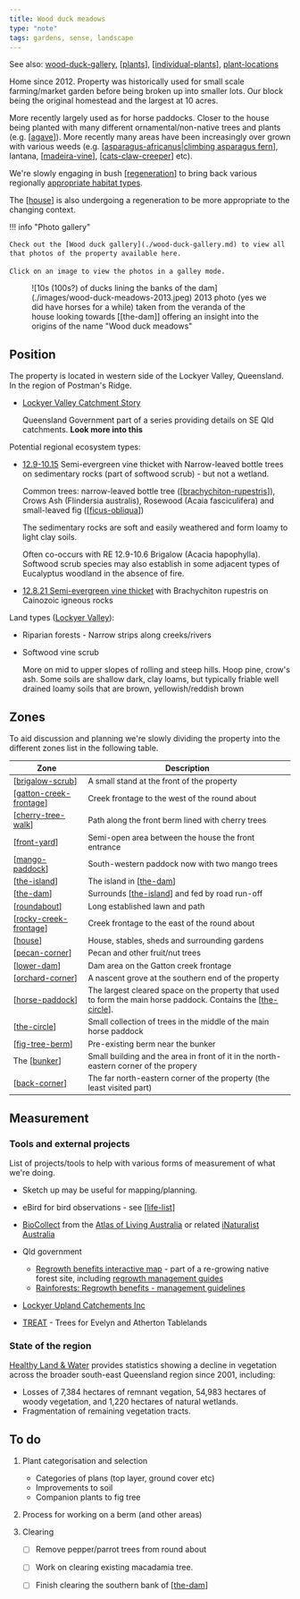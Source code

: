 ```yaml
---
title: Wood duck meadows
type: "note"
tags: gardens, sense, landscape
---
```


See also: [wood-duck-gallery](./wood-duck-gallery.md), [[plants]], [[individual-plants]], [plant-locations](./individual-plants/plant-location.html)

Home since 2012. Property was historically used for small scale farming/market garden before being broken up into smaller lots. Our block being the original homestead and the largest at 10 acres. 

More recently largely used as for horse paddocks. Closer to the house being planted with many different ornamental/non-native trees and plants (e.g. [[agave]]). More recently many areas have been increasingly over grown with various weeds (e.g. [[asparagus-africanus|climbing asparagus fern]], lantana, [[madeira-vine]], [[cats-claw-creeper]] etc).

We're slowly engaging in bush [[regeneration]] to bring back various regionally [appropriate habitat types](https://www.qld.gov.au/environment/plants-animals/habitats/habitat). 

The [[house]] is also undergoing a regeneration to be more appropriate to the changing context.

!!! info "Photo gallery"

    Check out the [Wood duck gallery](./wood-duck-gallery.md) to view all that photos of the property available here.

    Click on an image to view the photos in a galley mode.

<figure markdown>
![10s (100s?) of ducks lining the banks of the dam](./images/wood-duck-meadows-2013.jpeg)
<caption>2013 photo (yes we did have horses for a while) taken from the veranda of the house looking towards [[the-dam]] offering an insight into the origins of the name "Wood duck meadows"</caption>
</figure>

## Position

The property is located in western side of the Lockyer Valley, Queensland. In the region of Postman's Ridge.

- [Lockyer Valley Catchment Story](https://qgsp.maps.arcgis.com/apps/MapJournal/index.html?appid=e64a7303aff74f2e83454e6baf35651a)

    Queensland Government part of a series providing details on SE Qld catchments. **Look more into this**

Potential regional ecosystem types:

- [12.9-10.15](https://apps.des.qld.gov.au/regional-ecosystems/details/?re=12.9-10.15) Semi-evergreen vine thicket with Narrow-leaved bottle trees on sedimentary rocks (part of softwood scrub) - but not a wetland.

    Common trees: narrow-leaved bottle tree ([[brachychiton-rupestris]]), Crows Ash (Flindersia australis), Rosewood (Acaia fasciculifera) and small-leaved fig ([[ficus-obliqua]])

    The sedimentary rocks are soft and easily weathered and form loamy to light clay soils.

    Often co-occurs with RE 12.9-10.6 Brigalow (Acacia hapophylla). Softwood scrub species may also establish in some adjacent types of Eucalyptus woodland in the absence of fire.

- [12.8.21 Semi-evergreen vine thicket](https://apps.des.qld.gov.au/regional-ecosystems/details/?re=12.8.21) with Brachychiton rupestris on Cainozoic igneous rocks

Land types ([Lockyer Valley](https://www.hlw.org.au/resources/downloads/seq-land-types/223-land-type-booklet-lockyer-catchment/file)):

- Riparian forests - Narrow strips along creeks/rivers
- Softwood vine scrub

    More on mid to upper slopes of rolling and steep hills. Hoop pine, crow's ash. Some soils are shallow dark, clay loams, but typically friable well drained loamy soils that are brown, yellowish/reddish brown

## Zones

To aid discussion and planning we're slowly dividing the property into the different zones list in the following table.

| Zone | Description |
| --- | --- |
| [[brigalow-scrub]] | A small stand at the front of the property |
| [[gatton-creek-frontage]] | Creek frontage to the west of the round about |
| [[cherry-tree-walk]] | Path along the front berm lined with cherry trees |
| [[front-yard]] | Semi-open area between the house the front entrance |
| [[mango-paddock]] | South-western paddock now with two mango trees |
| [[the-island]] | The island in [[the-dam]] |
| [[the-dam]] | Surrounds [[the-island]] and fed by road run-off |
| [[roundabout]] | Long established lawn and path |
| [[rocky-creek-frontage]] | Creek frontage to the east of the round about |
| [[house]] | House, stables, sheds and surrounding gardens |
| [[pecan-corner]] | Pecan and other fruit/nut trees |
| [[lower-dam]] | Dam area on the Gatton creek frontage |
| [[orchard-corner]] | A nascent grove at the southern end of the property | 
| [[horse-paddock]] | The largest cleared space on the property that used to form the main horse paddock. Contains the [[the-circle]]. |
| [[the-circle]] | Small collection of trees in the middle of the main horse paddock |
| [[fig-tree-berm]] | Pre-existing berm near the bunker |
| The [[bunker]] | Small building and the area in front of it in the north-eastern corner of the propery |
| [[back-corner]] | The far north-eastern corner of the property (the least visited part) |

## Measurement

### Tools and external projects

List of projects/tools to help with various forms of measurement of what we're doing.

- Sketch up may be useful for mapping/planning.
- eBird for bird observations - see [[life-list]]
- [BioCollect](https://www.ala.org.au/biocollect/) from the [Atlas of Living Australia](https://www.ala.org.au/) or related [iNaturalist Australia](https://inaturalist.ala.org.au/)
- Qld government
    - [Regrowth benefits interactive map](https://www.qld.gov.au/environment/plants-animals/habitats/regrowth/regrowth-mapping) - part of a re-growing native forest site, including [regrowth management guides](https://www.qld.gov.au/environment/plants-animals/habitats/regrowth/regrowth-guides)
    - [Rainforests: Regrowth benefits - management guidelines](https://www.qld.gov.au/__data/assets/pdf_file/0035/68588/rainforest-management-guideline.pdf)

- [Lockyer Upland Catchements Inc](https://www.lockyeruplandscatchmentsinc.org.au/)

- [TREAT](https://www.treat.net.au) - Trees for Evelyn and Atherton Tablelands

### State of the region

[Healthy Land & Water](https://www.hlw.org.au/region/about/natural-assets/nature#gsc.tab=0) provides statistics showing a decline in vegetation across the broader south-east Queensland region since 2001, including:

- Losses of 7,384 hectares of remnant vegation, 54,983 hectares of woody vegetation, and 1,220 hectares of natural wetlands.
- Fragmentation of remaining vegetation tracts.

## To do

1. Plant categorisation and selection

    - Categories of plans (top layer, ground cover etc)
    - Improvements to soil
    - Companion plants to fig tree

2. Process for working on a berm (and other areas)

3. Clearing 

    - [ ] Remove pepper/parrot trees from round about
    - [ ] Work on clearing existing macadamia tree.
    - [ ] Finish clearing the southern bank of [[the-dam]]


[//begin]: # "Autogenerated link references for markdown compatibility"
[plants]: plants/plants "Plants"
[individual-plants]: individual-plants/individual-plants "Individual plants"
[agave]: plants/agave "Agave"
[asparagus-africanus|climbing asparagus fern]: plants/asparagus-africanus "Asparagus africanus (Climbing asparagus fern)"
[madeira-vine]: plants/madeira-vine "Madeira vine (Anredera cordifolia)"
[cats-claw-creeper]: plants/cats-claw-creeper "Cat's claw creeper (Dolichandra unguis-cati)"
[regeneration]: regeneration "Bush regeneration (Wood duck meadows)"
[house]: house "House"
[brachychiton-rupestris]: plants/brachychiton-rupestris "Brachychiton rupestris (Queensland Bottle Tree)"
[ficus-obliqua]: plants/ficus-obliqua "Ficus obliqua (Small-leaved fig)"
[brigalow-scrub]: brigalow-scrub "Brigalow scrub"
[gatton-creek-frontage]: gatton-creek-frontage "Gatton creek frontage"
[cherry-tree-walk]: cherry-tree-walk "Cherry Tree walk"
[front-yard]: front-yard "Front yard"
[mango-paddock]: mango-paddock "Mango paddock"
[the-island]: the-island "The Island"
[the-dam]: the-dam "The Dam"
[roundabout]: roundabout "Roundabout"
[rocky-creek-frontage]: rocky-creek-frontage "Rocky Creek Frontage"
[pecan-corner]: pecan-corner "Pecan corner"
[lower-dam]: lower-dam "The lower dam"
[orchard-corner]: orchard-corner "The Orchard (Orchard corner)"
[horse-paddock]: horse-paddock "Horse paddock"
[the-circle]: the-circle "The Circle"
[fig-tree-berm]: fig-tree-berm "Fig tree berm"
[bunker]: bunker "The Bunker"
[back-corner]: back-corner "The back corner"
[life-list]: ../birdwatching/life-list "Life list"
[//end]: # "Autogenerated link references"